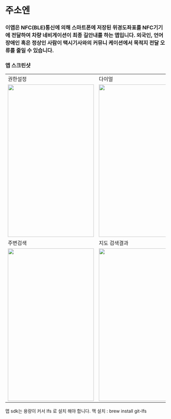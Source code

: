 # 주소엔 
### 이앱은 NFC(BLE)통신에 의해 스마트폰에 저장된 위경도좌표를 NFC기기에 전달하여 차량 네비게이션이 최종 길안내를 하는 앱입니다. 외국인, 언어장애인 혹은 정상인 사람이 택시기사와의 커뮤니 케이션에서 목적지 전달 오류를 줄일 수 있습니다.

### 앱 스크린샷
<table>
  <tr>
    <td>권한설정</td> 
    <td>다이얼</td>
    <td>목적지</td> 
    <td>주소록</td>
  </tr>
  <tr>
    <td><img src="https://github.com/iruri2010/JooSoN/blob/main/%E1%84%80%E1%85%AF%E1%86%AB%E1%84%92%E1%85%A1%E1%86%AB%E1%84%89%E1%85%A5%E1%86%AF%E1%84%8C%E1%85%A5%E1%86%BC.PNG" width=270 height=480></td>
    <td><img src="https://github.com/iruri2010/JooSoN/blob/main/%E1%84%83%E1%85%A1%E1%84%8B%E1%85%B5%E1%84%8B%E1%85%A5%E1%86%AF.PNG" width=270 height=480></td>
    <td><img src="https://github.com/iruri2010/JooSoN/blob/main/%E1%84%86%E1%85%A9%E1%86%A8%E1%84%8C%E1%85%A5%E1%86%A8%E1%84%8C%E1%85%B5.jpeg" width=270 height=480></td>
    <td><img src="https://github.com/iruri2010/JooSoN/blob/main/%E1%84%8C%E1%85%AE%E1%84%89%E1%85%A9%E1%84%85%E1%85%A9%E1%86%A8.PNG" width=270 height=480></td>
  </tr>
  <tr>
    <td>주변검색</td>
    <td>지도 검색결과</td>
    <td>NFC TAG</td>
  </tr>
  <tr>
     <td><img src="https://github.com/iruri2010/JooSoN/blob/main/%E1%84%8C%E1%85%AE%E1%84%87%E1%85%A7%E1%86%AB%E1%84%80%E1%85%A5%E1%86%B7%E1%84%89%E1%85%A2%E1%86%A8.PNG" width=270 height=480></td>
     <td><img src="https://github.com/iruri2010/JooSoN/blob/main/%E1%84%86%E1%85%A9%E1%86%A8%E1%84%8C%E1%85%A5%E1%86%A8%E1%84%8C%E1%85%B5%20%E1%84%80%E1%85%A5%E1%86%B7%E1%84%89%E1%85%A2%E1%86%A8.PNG" width=270 height=480></td>
     <td><img src="https://github.com/iruri2010/JooSoN/blob/main/NFCTAG.PNG" width=270 height=480></td>
  </tr>
 </table>

맵 sdk는 용량이 커서 lfs 로 설치 해야 합니다.
맥 설치 : brew install git-lfs

